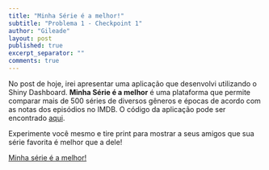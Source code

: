 ```yaml
---
title: "Minha Série é a melhor!"
subtitle: "Problema 1 - Checkpoint 1"
author: "Gileade"
layout: post
published: true
excerpt_separator: ""
comments: true
---
```




No post de hoje, irei apresentar uma aplicação que desenvolvi utilizando o Shiny Dashboard. **Minha Série é a melhor** é uma plataforma que permite comparar mais de 500 séries de diversos gêneros e épocas de acordo com as notas dos episódios no IMDB. O código da aplicação pode ser encontrado [aqui](https://github.com/gileadekelvin/analise-de-dados-1/tree/master/problema-2/Series).

Experimente você mesmo e tire print para mostrar a seus amigos que sua série favorita é melhor que a dele!

[Minha série é a melhor!](https://gileadekelvin.shinyapps.io/minha_serie_e_a_melhor/)
